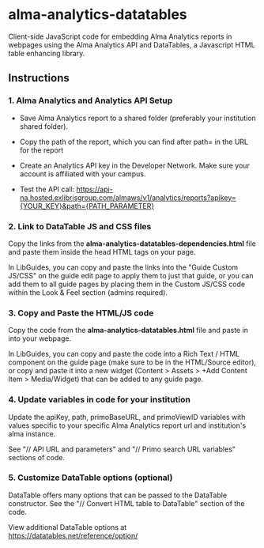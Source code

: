 # alma-analytics-datatables
Client-side JavaScript code for embedding Alma Analytics reports in webpages using the Alma Analytics API and DataTables, a Javascript HTML table enhancing library.

## Instructions

### 1. Alma Analytics and Analytics API Setup
- Save Alma Analytics report to a shared folder (preferably your institution shared folder).

- Copy the path of the report, which you can find after path= in the URL for the report

- Create an Analytics API key in the Developer Network. Make sure your account is affiliated with your campus.

- Test the API call: https://api-na.hosted.exlibrisgroup.com/almaws/v1/analytics/reports?apikey={YOUR_KEY}&path={PATH_PARAMETER}

### 2. Link to DataTable JS and CSS files
Copy the links from the <b>alma-analytics-datatables-dependencies.html</b> file and paste them inside the head HTML tags on your page.

In LibGuides, you can copy and paste the links into the "Guide Custom JS/CSS" on the guide edit page to apply them to just that guide, or you can add them to all guide pages by placing them in the Custom JS/CSS code within the Look & Feel section (admins required).

### 3. Copy and Paste the HTML/JS code
Copy the code from the <b>alma-analytics-datatables.html</b> file and paste in into your webpage.

In LibGuides, you can copy and paste the code into a Rich Text / HTML component on the guide page (make sure to be in the HTML/Source editor), or copy and paste it into a new widget (Content > Assets > +Add Content Item > Media/Widget) that can be added to any guide page.

### 4. Update variables in code for your institution
Update the apiKey, path, primoBaseURL, and primoViewID variables with values specific to your specific Alma Analytics report url and institution's alma instance.

See "// API URL and parameters" and "// Primo search URL variables" sections of code.

### 5. Customize DataTable options (optional)
DataTable offers many options that can be passed to the DataTable constructor. See the "// Convert HTML table to DataTable" section of the code.

View additional DataTable options at https://datatables.net/reference/option/
